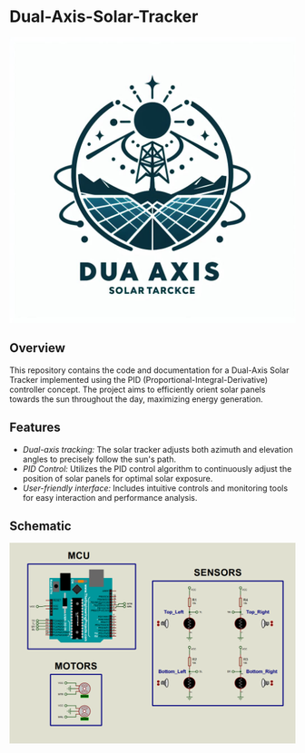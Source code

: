 # Dual-Axis-Solar-Tracker

![Solar Tracker Demo](/DUA_AXIS.jpeg)

## Overview

This repository contains the code and documentation for a Dual-Axis Solar Tracker implemented using the PID (Proportional-Integral-Derivative) controller concept. The project aims to efficiently orient solar panels towards the sun throughout the day, maximizing energy generation.

## Features

- *Dual-axis tracking:* The solar tracker adjusts both azimuth and elevation angles to precisely follow the sun's path.
- *PID Control:* Utilizes the PID control algorithm to continuously adjust the position of solar panels for optimal solar exposure.
- *User-friendly interface:* Includes intuitive controls and monitoring tools for easy interaction and performance analysis.

## Schematic

![Schematic](/Schematic/Schematic.png)
